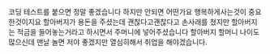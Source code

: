 코딩 테스트를 붙으면 정말 좋겠습니다
하지만 안되면 어떤가요
행복하게사는것이 중요한것이지요
할아버지가 용돈을 주셨는데 괜찮다고괜찮다고 손사래를 쳤지만
할아버지는 적금을 들어놓는거라고 하시면서 주머니에 넣어주셨습니다
할아버지 할머니 나이도 많으신데
맨날 놀면 저야 좋겠지만 열심히해서 취업을 해야겠습니다.
